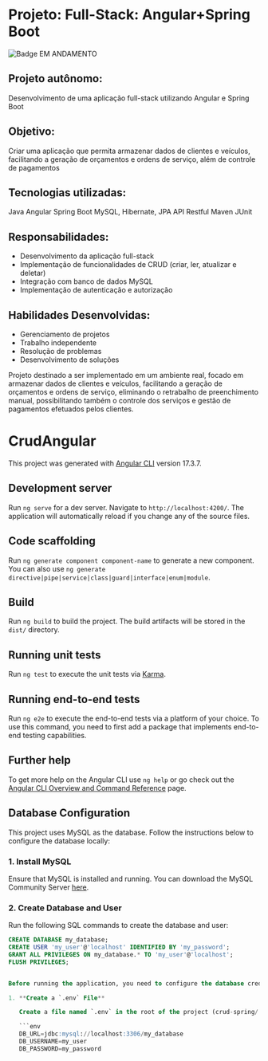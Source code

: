 
# Projeto: Full-Stack: Angular+Spring Boot

![Badge EM ANDAMENTO](https://img.shields.io/badge/EM%20ANDAMENTO-STATUS?style=for-the-badge&label=STATUS&color=%23eb7bc0)

## Projeto autônomo: 
Desenvolvimento de uma aplicação full-stack utilizando Angular e Spring Boot

## Objetivo: 
Criar uma aplicação que permita armazenar dados de clientes e veículos, facilitando a geração de orçamentos e ordens de serviço, além de controle de pagamentos

## Tecnologias utilizadas: 
Java
Angular
Spring Boot
MySQL, 
Hibernate, 
JPA
API Restful
Maven
JUnit

## Responsabilidades:
- Desenvolvimento da aplicação full-stack
- Implementação de funcionalidades de CRUD (criar, ler, atualizar e deletar)
- Integração com banco de dados MySQL
- Implementação de autenticação e autorização

## Habilidades Desenvolvidas:
- Gerenciamento de projetos
- Trabalho independente
- Resolução de problemas
- Desenvolvimento de soluções

Projeto destinado a ser implementado em um ambiente real, focado em armazenar dados de clientes e veículos, facilitando a geração de orçamentos e ordens de serviço, eliminando o retrabalho de preenchimento manual, possibilitando também o controle dos serviços e gestão de pagamentos efetuados pelos clientes.


# CrudAngular

This project was generated with [Angular CLI](https://github.com/angular/angular-cli) version 17.3.7.

## Development server

Run `ng serve` for a dev server. Navigate to `http://localhost:4200/`. The application will automatically reload if you change any of the source files.

## Code scaffolding

Run `ng generate component component-name` to generate a new component. You can also use `ng generate directive|pipe|service|class|guard|interface|enum|module`.

## Build

Run `ng build` to build the project. The build artifacts will be stored in the `dist/` directory.

## Running unit tests

Run `ng test` to execute the unit tests via [Karma](https://karma-runner.github.io).

## Running end-to-end tests

Run `ng e2e` to execute the end-to-end tests via a platform of your choice. To use this command, you need to first add a package that implements end-to-end testing capabilities.

## Further help

To get more help on the Angular CLI use `ng help` or go check out the [Angular CLI Overview and Command Reference](https://angular.io/cli) page.


## Database Configuration

This project uses MySQL as the database. Follow the instructions below to configure the database locally:

### 1. Install MySQL

Ensure that MySQL is installed and running. You can download the MySQL Community Server [here](https://dev.mysql.com/downloads/mysql/).

### 2. Create Database and User

Run the following SQL commands to create the database and user:

```sql
CREATE DATABASE my_database;
CREATE USER 'my_user'@'localhost' IDENTIFIED BY 'my_password';
GRANT ALL PRIVILEGES ON my_database.* TO 'my_user'@'localhost';
FLUSH PRIVILEGES;


Before running the application, you need to configure the database credentials.

1. **Create a `.env` File**

   Create a file named `.env` in the root of the project (crud-spring/.env) with the following content:

   ```env
   DB_URL=jdbc:mysql://localhost:3306/my_database
   DB_USERNAME=my_user
   DB_PASSWORD=my_password
